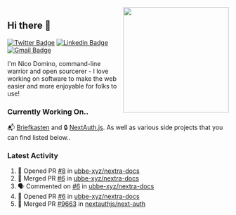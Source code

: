 <img align="right" src="https://user-images.githubusercontent.com/7415984/172472491-91b16eac-fa22-4ecf-92df-d687139fd1f9.gif" width="240" />

## Hi there 👋

[![Twitter Badge](https://img.shields.io/badge/-@ndom91-1ca0f1?style=flat-square&labelColor=1ca0f1&logo=twitter&logoColor=white&link=https://twitter.com/ndom91)](https://twitter.com/ndom91) [![Linkedin Badge](https://img.shields.io/badge/-ndom91-blue?style=flat-square&logo=Linkedin&logoColor=white&link=https://www.linkedin.com/in/ndom91/)](https://www.linkedin.com/in/ndom91/) [![Gmail Badge](https://img.shields.io/badge/-yo@ndo.dev-c14438?style=flat-square&logo=mail.ru&logoColor=white&link=mailto:yo@ndo.dev)](mailto:yo@ndo.dev)

I'm Nico Domino, command-line warrior and open sourcerer - I love working on software to make the web easier and more enjoyable for folks to use! 

### Currently Working On..

📬 [Briefkasten](https://briefkastenhq.com) and 🔒 [NextAuth.js](https://github.com/nextauthjs/next-auth). As well as various side projects that you can find listed below..

<!--START_SECTION_PROFILE_VIEWS:readme-info-->
<!--END_SECTION_PROFILE_VIEWS:readme-info-->

<!--START_SECTION_DAILY_COMMIT:readme-info-->
<!--END_SECTION_DAILY_COMMIT:readme-info-->

<!--START_SECTION_WEEKLY_COMMIT:readme-info-->
<!--END_SECTION_WEEKLY_COMMIT:readme-info-->

### Latest Activity

<!--START_SECTION:activity-->
1. 💪 Opened PR [#8](https://github.com/ubbe-xyz/nextra-docs/pull/8) in [ubbe-xyz/nextra-docs](https://github.com/ubbe-xyz/nextra-docs)
2. 🎉 Merged PR [#6](https://github.com/ubbe-xyz/nextra-docs/pull/6) in [ubbe-xyz/nextra-docs](https://github.com/ubbe-xyz/nextra-docs)
3. 🗣 Commented on [#6](https://github.com/ubbe-xyz/nextra-docs/pull/6#issuecomment-1896209982) in [ubbe-xyz/nextra-docs](https://github.com/ubbe-xyz/nextra-docs)
4. 💪 Opened PR [#6](https://github.com/ubbe-xyz/nextra-docs/pull/6) in [ubbe-xyz/nextra-docs](https://github.com/ubbe-xyz/nextra-docs)
5. 🎉 Merged PR [#9663](https://github.com/nextauthjs/next-auth/pull/9663) in [nextauthjs/next-auth](https://github.com/nextauthjs/next-auth)
<!--END_SECTION:activity-->
